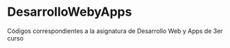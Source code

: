 # DesarrolloWebyApps
Códigos correspondientes a la asignatura de Desarrollo Web y Apps de 3er curso
